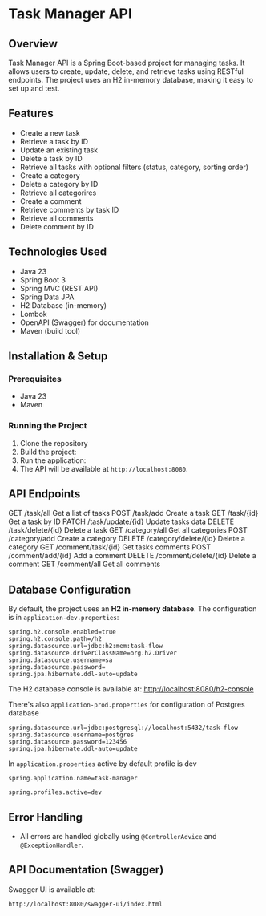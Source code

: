 # Task Manager API

## Overview
Task Manager API is a Spring Boot-based project for managing tasks. It allows users to create, update, delete, and retrieve tasks using RESTful endpoints. The project uses an H2 in-memory database, making it easy to set up and test.

## Features
- Create a new task
- Retrieve a task by ID
- Update an existing task
- Delete a task by ID
- Retrieve all tasks with optional filters (status, category, sorting order)
- Create a category
- Delete a category by ID
- Retrieve all categorires
- Create a comment
- Retrieve comments by task ID
- Retrieve all comments
- Delete comment by ID

## Technologies Used
- Java 23
- Spring Boot 3
- Spring MVC (REST API)
- Spring Data JPA
- H2 Database (in-memory)
- Lombok
- OpenAPI (Swagger) for documentation
- Maven (build tool)

## Installation & Setup

### Prerequisites
- Java 23
- Maven

### Running the Project
1. Clone the repository
2. Build the project:
3. Run the application:
4. The API will be available at `http://localhost:8080`.

## API Endpoints

GET 	/task/all	Get a list of tasks
POST 	/task/add	Create a task
GET 	/task/{id}	Get a task by ID
PATCH 	/task/update/{id}	Update tasks data
DELETE	/task/delete/{id}	Delete a task
GET	  /category/all	Get all categories
POST	/category/add	Create a category
DELETE	/category/delete/{id}	Delete a category
GET	  /comment/task/{id}	Get tasks comments
POST	/comment/add/{id}	Add a comment
DELETE	/comment/delete/{id}	Delete a comment
GET 	/comment/all	Get all comments


## Database Configuration
By default, the project uses an **H2 in-memory database**. The configuration is in `application-dev.properties`:
```properties
spring.h2.console.enabled=true
spring.h2.console.path=/h2
spring.datasource.url=jdbc:h2:mem:task-flow
spring.datasource.driverClassName=org.h2.Driver
spring.datasource.username=sa
spring.datasource.password=
spring.jpa.hibernate.ddl-auto=update
```
The H2 database console is available at: [http://localhost:8080/h2-console](http://localhost:8080/h2)

There's also `application-prod.properties` for configuration of Postgres database
```
spring.datasource.url=jdbc:postgresql://localhost:5432/task-flow
spring.datasource.username=postgres
spring.datasource.password=123456
spring.jpa.hibernate.ddl-auto=update
```
In `application.properties` active by default profile is dev
```
spring.application.name=task-manager

spring.profiles.active=dev
```

## Error Handling
- All errors are handled globally using `@ControllerAdvice` and `@ExceptionHandler`.

## API Documentation (Swagger)
Swagger UI is available at:
```
http://localhost:8080/swagger-ui/index.html
```


